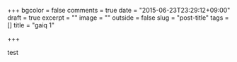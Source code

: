 +++
bgcolor = false
comments = true
date = "2015-06-23T23:29:12+09:00"
draft = true
excerpt = ""
image = ""
outside = false
slug = "post-title"
tags = []
title = "gaiq 1"

+++

test
